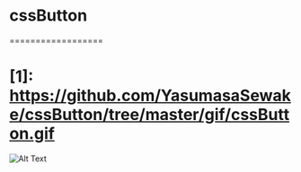 # cssButton
==================

# [1]: https://github.com/YasumasaSewake/cssButton/tree/master/gif/cssButton.gif

![Alt Text](https://github.com/YasumasaSewake/cssButton/raw/master/gif/cssButton.gif)